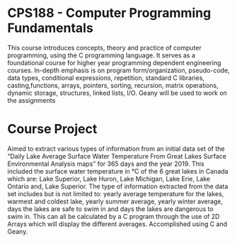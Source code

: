 # CPS188 - Computer Programming Fundamentals


This course introduces concepts, theory and practice of computer programming, using the C programming language. It serves as a foundational course for higher year programming dependent engineering courses. In-depth emphasis is on program form/organization, pseudo-code, data types, conditional expressions, repetition, standard C libraries, casting,functions, arrays, pointers, sorting, recursion, matrix operations, dynamic storage, structures, linked lists, I/O. Geany will be used to work on the assignments

# Course Project 

Aimed to extract various types of information from an initial data set of the “Daily Lake Average Surface Water Temperature From Great Lakes Surface Environmental Analysis maps” for 365 days and the year 2019. This included the surface water temperature in °C of the 6 great lakes in Canada which are: Lake Superior, Lake Huron, Lake Michigan, Lake Erie, Lake Ontario and, Lake Superior. The type of information extracted from the data set includes but is not limited to: yearly average temperature for the lakes, warmest and coldest lake, yearly summer average, yearly winter average, days the lakes are safe to swim in and days the lakes are dangerous to swim in. This can all be calculated by a C program through the use of 2D Arrays which will display the different averages. Accomplished using C and Geany. 
